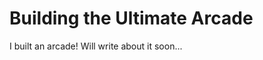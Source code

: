 <!--
title: Ultracade
slug: ultracade
-->
# Building the Ultimate Arcade
I built an arcade! Will write about it soon...